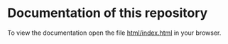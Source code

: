 # Documentation of this repository

To view the documentation open the file [html/index.html](html/index.html) in your browser.
